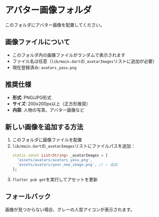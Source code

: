 # アバター画像フォルダ

このフォルダにアバター画像を配置してください。

## 画像ファイルについて
- このフォルダ内の画像ファイルがランダムで表示されます
- ファイル名は任意（`lib/main.dart`の`_avatarImages`リストに追加が必要）
- 現在登録済み: `avatars_yasu.png`

## 推奨仕様
- **形式**: PNG/JPG形式
- **サイズ**: 200x200px以上（正方形推奨）
- **内容**: 人物の写真、アバター画像など

## 新しい画像を追加する方法
1. このフォルダに画像ファイルを配置
2. `lib/main.dart`の`_avatarImages`リストにファイルパスを追加：
   ```dart
   static const List<String> _avatarImages = [
     'assets/avatars/avatars_yasu.png',
     'assets/avatars/your_new_image.png', // ← 追加
   ];
   ```
3. `flutter pub get`を実行してアセットを更新

## フォールバック
画像が見つからない場合、グレーの人型アイコンが表示されます。